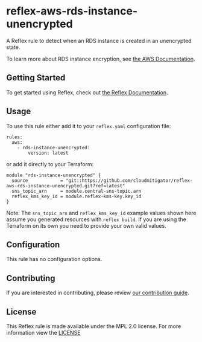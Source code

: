 # reflex-aws-rds-instance-unencrypted
A Reflex rule to detect when an RDS instance is created in an unencrypted state.

To learn more about RDS instance encryption, see [the AWS Documentation](https://docs.aws.amazon.com/AmazonRDS/latest/UserGuide/Overview.Encryption.html).

## Getting Started
To get started using Reflex, check out [the Reflex Documentation](https://docs.cloudmitigator.com/).

## Usage
To use this rule either add it to your `reflex.yaml` configuration file:  
```
rules:
  aws:
    - rds-instance-unencrypted:
        version: latest
```

or add it directly to your Terraform:  
```
module "rds-instance-unencrypted" {
  source            = "git::https://github.com/cloudmitigator/reflex-aws-rds-instance-unencrypted.git?ref=latest"
  sns_topic_arn     = module.central-sns-topic.arn
  reflex_kms_key_id = module.reflex-kms-key.key_id
}
```

Note: The `sns_topic_arn` and `reflex_kms_key_id` example values shown here assume you generated resources with `reflex build`. If you are using the Terraform on its own you need to provide your own valid values.

## Configuration
This rule has no configuration options.

## Contributing
If you are interested in contributing, please review [our contribution guide](https://docs.cloudmitigator.com/about/contributing.html).

## License
This Reflex rule is made available under the MPL 2.0 license. For more information view the [LICENSE](https://github.com/cloudmitigator/reflex-aws-rds-instance-unencrypted/blob/master/LICENSE) 

